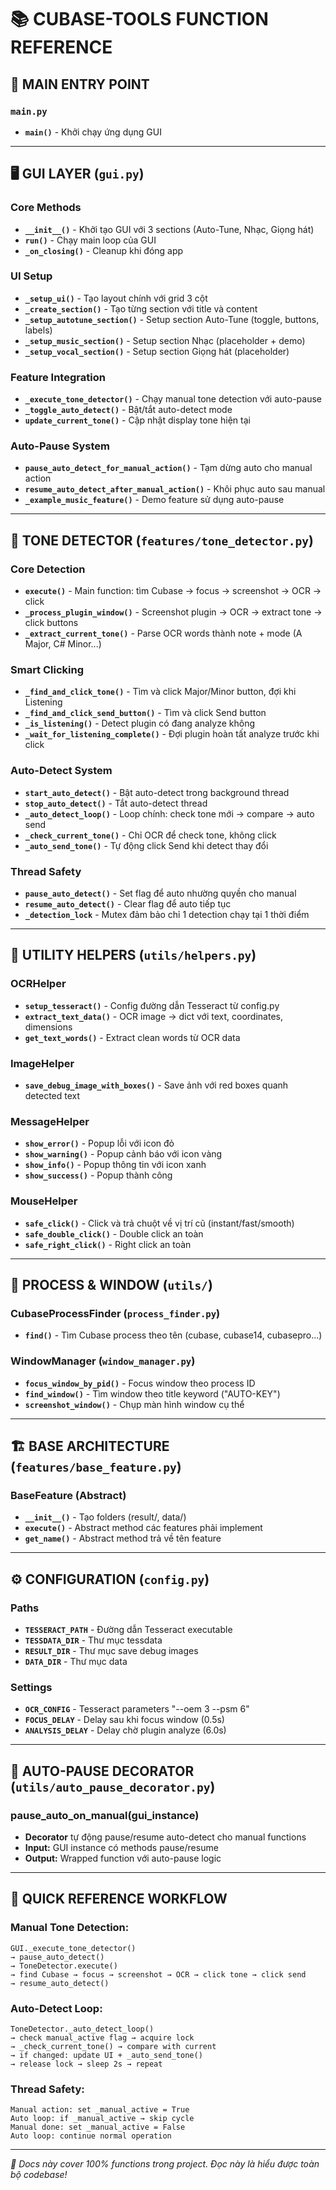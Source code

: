 # 📚 CUBASE-TOOLS FUNCTION REFERENCE

## 🎯 **MAIN ENTRY POINT**

### `main.py`
- **`main()`** - Khởi chạy ứng dụng GUI

---

## 🖥️ **GUI LAYER (`gui.py`)**

### **Core Methods**
- **`__init__()`** - Khởi tạo GUI với 3 sections (Auto-Tune, Nhạc, Giọng hát)
- **`run()`** - Chạy main loop của GUI
- **`_on_closing()`** - Cleanup khi đóng app

### **UI Setup**  
- **`_setup_ui()`** - Tạo layout chính với grid 3 cột
- **`_create_section()`** - Tạo từng section với title và content
- **`_setup_autotune_section()`** - Setup section Auto-Tune (toggle, buttons, labels)
- **`_setup_music_section()`** - Setup section Nhạc (placeholder + demo)
- **`_setup_vocal_section()`** - Setup section Giọng hát (placeholder)

### **Feature Integration**
- **`_execute_tone_detector()`** - Chạy manual tone detection với auto-pause
- **`_toggle_auto_detect()`** - Bật/tắt auto-detect mode
- **`update_current_tone()`** - Cập nhật display tone hiện tại

### **Auto-Pause System**
- **`pause_auto_detect_for_manual_action()`** - Tạm dừng auto cho manual action
- **`resume_auto_detect_after_manual_action()`** - Khôi phục auto sau manual
- **`_example_music_feature()`** - Demo feature sử dụng auto-pause

---

## 🎵 **TONE DETECTOR (`features/tone_detector.py`)**

### **Core Detection**
- **`execute()`** - Main function: tìm Cubase → focus → screenshot → OCR → click
- **`_process_plugin_window()`** - Screenshot plugin → OCR → extract tone → click buttons
- **`_extract_current_tone()`** - Parse OCR words thành note + mode (A Major, C# Minor...)

### **Smart Clicking**
- **`_find_and_click_tone()`** - Tìm và click Major/Minor button, đợi khi Listening
- **`_find_and_click_send_button()`** - Tìm và click Send button
- **`_is_listening()`** - Detect plugin có đang analyze không
- **`_wait_for_listening_complete()`** - Đợi plugin hoàn tất analyze trước khi click

### **Auto-Detect System**
- **`start_auto_detect()`** - Bật auto-detect trong background thread
- **`stop_auto_detect()`** - Tắt auto-detect thread
- **`_auto_detect_loop()`** - Loop chính: check tone mới → compare → auto send
- **`_check_current_tone()`** - Chỉ OCR để check tone, không click
- **`_auto_send_tone()`** - Tự động click Send khi detect thay đổi

### **Thread Safety**
- **`pause_auto_detect()`** - Set flag để auto nhường quyền cho manual
- **`resume_auto_detect()`** - Clear flag để auto tiếp tục
- **`_detection_lock`** - Mutex đảm bảo chỉ 1 detection chạy tại 1 thời điểm

---

## 🔧 **UTILITY HELPERS (`utils/helpers.py`)**

### **OCRHelper**
- **`setup_tesseract()`** - Config đường dẫn Tesseract từ config.py
- **`extract_text_data()`** - OCR image → dict với text, coordinates, dimensions
- **`get_text_words()`** - Extract clean words từ OCR data

### **ImageHelper**  
- **`save_debug_image_with_boxes()`** - Save ảnh với red boxes quanh detected text

### **MessageHelper**
- **`show_error()`** - Popup lỗi với icon đỏ
- **`show_warning()`** - Popup cảnh báo với icon vàng  
- **`show_info()`** - Popup thông tin với icon xanh
- **`show_success()`** - Popup thành công

### **MouseHelper**
- **`safe_click()`** - Click và trả chuột về vị trí cũ (instant/fast/smooth)
- **`safe_double_click()`** - Double click an toàn
- **`safe_right_click()`** - Right click an toàn

---

## 🎯 **PROCESS & WINDOW (`utils/`)**

### **CubaseProcessFinder (`process_finder.py`)**
- **`find()`** - Tìm Cubase process theo tên (cubase, cubase14, cubasepro...)

### **WindowManager (`window_manager.py`)**  
- **`focus_window_by_pid()`** - Focus window theo process ID
- **`find_window()`** - Tìm window theo title keyword ("AUTO-KEY")
- **`screenshot_window()`** - Chụp màn hình window cụ thể

---

## 🏗️ **BASE ARCHITECTURE (`features/base_feature.py`)**

### **BaseFeature (Abstract)**
- **`__init__()`** - Tạo folders (result/, data/)
- **`execute()`** - Abstract method các features phải implement
- **`get_name()`** - Abstract method trả về tên feature

---

## ⚙️ **CONFIGURATION (`config.py`)**

### **Paths**
- **`TESSERACT_PATH`** - Đường dẫn Tesseract executable
- **`TESSDATA_DIR`** - Thư mục tessdata
- **`RESULT_DIR`** - Thư mục save debug images
- **`DATA_DIR`** - Thư mục data

### **Settings**  
- **`OCR_CONFIG`** - Tesseract parameters "--oem 3 --psm 6"
- **`FOCUS_DELAY`** - Delay sau khi focus window (0.5s)
- **`ANALYSIS_DELAY`** - Delay chờ plugin analyze (6.0s)

---

## 🔄 **AUTO-PAUSE DECORATOR (`utils/auto_pause_decorator.py`)**

### **pause_auto_on_manual(gui_instance)**
- **Decorator** tự động pause/resume auto-detect cho manual functions
- **Input:** GUI instance có methods pause/resume
- **Output:** Wrapped function với auto-pause logic

---

## 🚀 **QUICK REFERENCE WORKFLOW**

### **Manual Tone Detection:**
```
GUI._execute_tone_detector() 
→ pause_auto_detect() 
→ ToneDetector.execute() 
→ find Cubase → focus → screenshot → OCR → click tone → click send
→ resume_auto_detect()
```

### **Auto-Detect Loop:**
```  
ToneDetector._auto_detect_loop()
→ check manual_active flag → acquire lock 
→ _check_current_tone() → compare with current 
→ if changed: update UI + _auto_send_tone()
→ release lock → sleep 2s → repeat
```

### **Thread Safety:**
```
Manual action: set _manual_active = True
Auto loop: if _manual_active → skip cycle  
Manual done: set _manual_active = False
Auto loop: continue normal operation
```

---

*📝 Docs này cover 100% functions trong project. Đọc này là hiểu được toàn bộ codebase!*